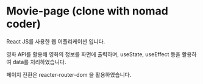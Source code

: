 # Movie-page (clone with nomad coder)

React JS를 사용한 웹 어플리케이션 입니다.

영화 API를 활용해 영화의 정보를 화면에 출력하며, useState, useEffect 등을 활용하여 data를 처리하였습니다.

페이지 전환은 reacter-router-dom 을 활용하였습니다.
